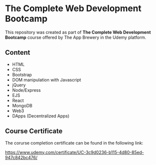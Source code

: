 # The Complete Web Development Bootcamp

This repository was created as part of **The Complete Web Development Bootcamp** course offered by The App Brewery in the Udemy platform. 

## Content

* HTML
* CSS
* Bootstrap
* DOM manipulation with Javascript
* jQuery
* Node/Express
* EJS
* React
* MongoDB
* Web3
* DApps (Decentralized Apps)

## Course Certificate

The corurse completion certificate can be found in the following link:

https://www.udemy.com/certificate/UC-3c9d0236-b115-4d80-85ed-947c842bc476/